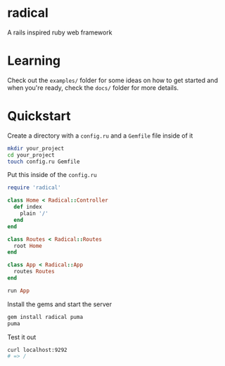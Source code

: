 # radical

A rails inspired ruby web framework

# Learning

Check out the `examples/` folder for some ideas on how to get started and when  you're ready, check the `docs/` folder for more details.

# Quickstart

Create a directory with a `config.ru` and a `Gemfile` file inside of it

```sh
mkdir your_project
cd your_project
touch config.ru Gemfile
```

Put this inside of the `config.ru`

```rb
require 'radical'

class Home < Radical::Controller
  def index
    plain '/'
  end
end

class Routes < Radical::Routes
  root Home
end

class App < Radical::App
  routes Routes
end

run App
```

Install the gems and start the server

```sh
gem install radical puma
puma
```

Test it out

```sh
curl localhost:9292
# => /
```
